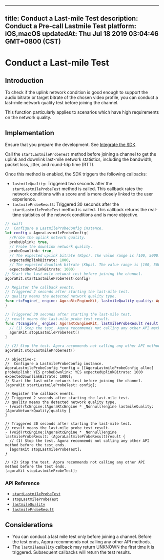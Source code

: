 
---
title: Conduct a Last-mile Test
description: Conduct a Pre-call Lastmile Test
platform: iOS,macOS
updatedAt: Thu Jul 18 2019 03:04:46 GMT+0800 (CST)
---
# Conduct a Last-mile Test
## Introduction

To check if the uplink network condition is good enough to support the audio bitrate or target bitrate of the chosen video profile, you can conduct a last-mile network quality test before joining the channel.

This function particularly applies to scenarios which have high requirements on the network quality.



## Implementation

Ensure that you prepare the development. See [Integrate the SDK](../../en/Voice/ios_video.md).

Call the `startLastmileProbeTest` method before joining a channel to get the uplink and downlink last-mile network statistics, including the bandwidth, packet loss, jitter, and round-trip time (RTT).

Once this method is enabled, the SDK triggers the following callbacks:

- `lastmileQuality`: Triggered two seconds after the `startLastmileProbeTest` method is called. This callback rates the network conditions with a score and is more closely linked to the user experience.
- `lastmileProbeResult`: Triggered 30 seconds after the `startLastmileProbeTest` method is called. This callback returns the real-time statistics of the network conditions and is more objective.

```swift
// swift
//  Configure a LastmileProbeConfig instance.
let config = AgoraLastmileProbeConfig(
  //Probe the uplink network quality.
  probeUplink: true, 
  // Probe the downlink network quality.
  probeDownlink: true,
  // The expected uplink bitrate (Kbps). The value range is [100, 5000].
  expectedUplinkBitrate: 1000, 
  // The expected downlink bitrate (Kbps). The value range is [100, 5000].
  expectedDownlinkBitrate: 1000)
// Start the last-mile network test before joining the channel.
agoraKit.startLastmileProbeTest(config)

// Register the callback events.
// Triggered 2 seconds after starting the last-mile test.
// quality means the detected network quality type.
func rtcEngine(_ engine: AgoraRtcEngineKit, lastmileQuality quality: AgoraNetworkQuality) {
}

// Triggered 30 seconds after starting the last-mile test.
// result means the last-mile probe test result.
func rtcEngien(_ engine: AgoraRtcEngineKit, lastmileProbeResult result: AgoraLastmileProbeResult){
  // (1) Stop the test. Agora recommends not calling any other API method before the test ends.
  agoraKit.stopLastmileProbeTest()  
}

// (2) Stop the test. Agora recommends not calling any other API method before the test ends.
agoraKit.stopLastmileProbeTest()
```

```oc
// objective-c
//  Configure a LastmileProbeConfig instance.
AgoraLastmileProbeConfig *config = [[AgoraLastmileProbeConfig alloc] probeUplink: YES probeDownlink: YES expectedUplinkBitrate: 1000 expectedDownlinkBitrate: 1000];
// Start the last-mile network test before joining the channel.
[agoraKit startLastmileProbeTest: config];

// Register the callback events.
// Triggered 2 seconds after starting the last-mile test.
// quality means the detected network quality type.
- (void)rtcEngine:(AgoraRtcEngine * _Nonnull)engine lastmileQuality: (AgoraNetworkQuality)quality {
}

// Triggered 30 seconds after starting the last-mile test.
// result means the last-mile probe test result.
- (void)rtcEngine:(AgoraRtcEngine * _Nonnull)engine lastmileProbeResult: (AgoraLastmileProbeResult)result {
  // (1) Stop the test. Agora recommends not calling any other API method before the test ends.
  [agoraKit stopLastmileProbeTest];
}

// (2) Stop the test. Agora recommends not calling any other API method before the test ends.
[agoraKit stopLastmileProbeTest];
```

### API Reference

- [`startLastmileProbeTest`](https://docs.agora.io/en/Voice/API%20Reference/oc/Classes/AgoraRtcEngineKit.html#//api/name/startLastmileProbeTest:)
- [`stopLastmileProbeTest`](https://docs.agora.io/en/Voice/API%20Reference/oc/Classes/AgoraRtcEngineKit.html#//api/name/stopLastmileProbeTest)
- [`lastmileQuality`](https://docs.agora.io/en/Voice/API%20Reference/oc/Protocols/AgoraRtcEngineDelegate.html#//api/name/rtcEngine:lastmileQuality:)
- [`lastmileProbeResult`](https://docs.agora.io/en/Voice/API%20Reference/oc/Protocols/AgoraRtcEngineDelegate.html#//api/name/rtcEngine:lastmileProbeTestResult:)

## Considerations

- You can conduct a last mile test only before joining a channel. Before the test ends, Agora recommends not calling any other API methods.
- The `lastmileQuality` callback may return UNKNOWN the first time it is triggered. Subsequent callbacks will return the test results. 




